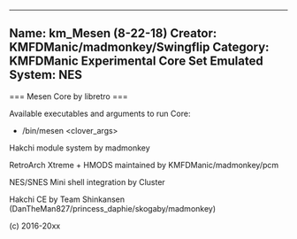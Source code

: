 -----------------------
Name: km_Mesen (8-22-18)
Creator: KMFDManic/madmonkey/Swingflip
Category: KMFDManic Experimental Core Set
Emulated System: NES
-----------------------
=== Mesen Core by libretro ===

Available executables and arguments to run Core:
- /bin/mesen <rom> <clover_args>

Hakchi module system by madmonkey

RetroArch Xtreme + HMODS maintained by KMFDManic/madmonkey/pcm

NES/SNES Mini shell integration by Cluster

Hakchi CE by Team Shinkansen (DanTheMan827/princess_daphie/skogaby/madmonkey)

(c) 2016-20xx
